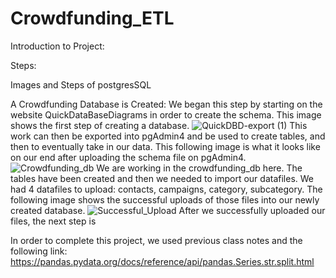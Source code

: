# Crowdfunding_ETL

Introduction to Project:


Steps:


Images and Steps of postgresSQL








A Crowdfunding Database is Created:
We began this step by starting on the website QuickDataBaseDiagrams in order to create the schema. This image shows the first step of creating a database.
![QuickDBD-export (1)](https://github.com/maxjackwell/Crowdfunding_ETL/assets/153139416/40821eb8-eadb-4453-bfbf-4ba8542ee8dd)
This work can then be exported into pgAdmin4 and be used to create tables, and then to eventually take in our data. This following image is what it looks like on our end after uploading the schema file on pgAdmin4.
![Crowdfunding_db](https://github.com/maxjackwell/Crowdfunding_ETL/assets/153139416/9a864ac3-9688-4eac-9891-e1ae63e78b1a)
We are working in the crowdfunding_db here. The tables have been created and then we needed to import our datafiles. We had 4 datafiles to upload: contacts, campaigns, category, subcategory. The following image shows the successful uploads of those files into our newly created database.
![Successful_Upload](https://github.com/maxjackwell/Crowdfunding_ETL/assets/153139416/b4591bbf-0a4c-4951-8397-6a89faf351ca)
After we successfully uploaded our files, the next step is 







In order to complete this project, we used previous class notes and the following link:
https://pandas.pydata.org/docs/reference/api/pandas.Series.str.split.html
